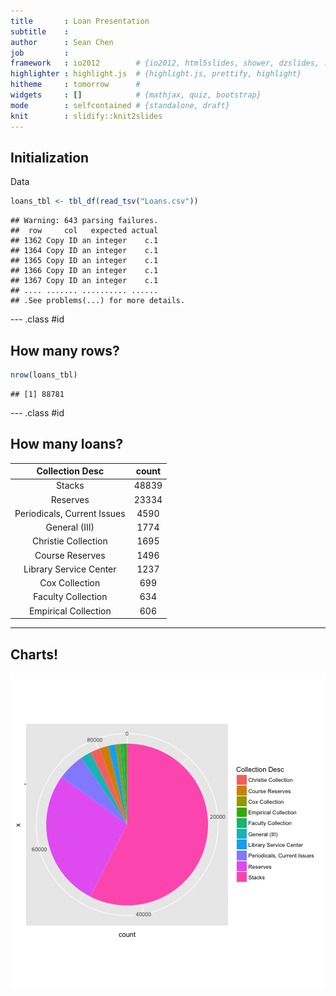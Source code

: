```yaml
---
title       : Loan Presentation
subtitle    : 
author      : Sean Chen
job         : 
framework   : io2012        # {io2012, html5slides, shower, dzslides, ...}
highlighter : highlight.js  # {highlight.js, prettify, highlight}
hitheme     : tomorrow      # 
widgets     : []            # {mathjax, quiz, bootstrap}
mode        : selfcontained # {standalone, draft}
knit        : slidify::knit2slides
---
```


## Initialization

Data

```r
loans_tbl <- tbl_df(read_tsv("Loans.csv"))
```

```
## Warning: 643 parsing failures.
##  row     col   expected actual
## 1362 Copy ID an integer    c.1
## 1364 Copy ID an integer    c.1
## 1365 Copy ID an integer    c.1
## 1366 Copy ID an integer    c.1
## 1367 Copy ID an integer    c.1
## .... ....... .......... ......
## .See problems(...) for more details.
```

--- .class #id 

## How many rows?

```r
nrow(loans_tbl)
```

```
## [1] 88781
```

--- .class #id

## How many loans?

|       Collection Desc       |  count  |
|:---------------------------:|:-------:|
|           Stacks            |  48839  |
|          Reserves           |  23334  |
| Periodicals, Current Issues |  4590   |
|        General (III)        |  1774   |
|     Christie Collection     |  1695   |
|       Course Reserves       |  1496   |
|   Library Service Center    |  1237   |
|       Cox Collection        |   699   |
|     Faculty Collection      |   634   |
|    Empirical Collection     |   606   |

---

## Charts!

![plot of chunk unnamed-chunk-5](assets/fig/unnamed-chunk-5-1.png)
